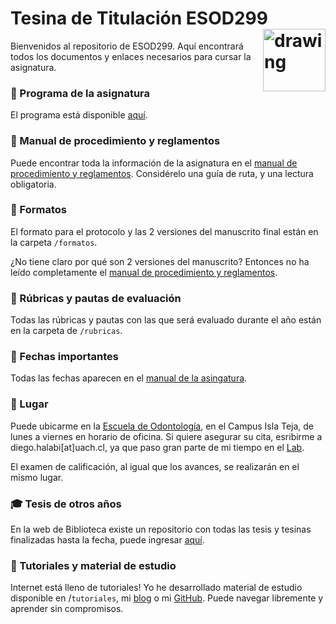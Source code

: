 # Tesina de Titulación ESOD299 <img src="http://www.icml.uach.cl/manejador/resources/documentos/escudo-transparente.png" alt="drawing" height="100" align="right"/>
Bienvenidos al repositorio de ESOD299. Aquí encontrará todos los documentos y enlaces necesarios para cursar la asignatura.

### 📓 Programa de la asignatura

El programa está disponible [aquí](Programa_de_Asignatura(DACIC2018).pdf).

### 📕 Manual de procedimiento y reglamentos
Puede encontrar toda la información de la asignatura en el [manual de procedimiento y reglamentos](https://github.com/diegohalabi/ESOD299/blob/master/manual.md#instrucciones-fechas-y-consultas-frecuentes).
Considérelo una guía de ruta, y una lectura obligatoria.

### 📄 Formatos

El formato para el protocolo y las 2 versiones del manuscrito final están en la carpeta `/formatos`.

¿No tiene claro por qué son 2 versiones del manuscrito? Entonces no ha leído completamente el [manual de procedimiento y reglamentos](manual.md).

### 📝 Rúbricas y pautas de evaluación

Todas las rúbricas y pautas con las que será evaluado durante el año están en la carpeta de `/rubricas`.

### 📅 Fechas importantes
Todas las fechas aparecen en el [manual de la asingatura](https://github.com/diegohalabi/ESOD299/blob/master/manual.md#cronograma-de-actividades-y-evaluaciones).

### 📍 Lugar
Puede ubicarme en la [Escuela de Odontología](https://goo.gl/maps/dgvnZqpLpuB2), en el Campus Isla Teja, de lunes a viernes en horario de oficina.
Si quiere asegurar su cita, esribirme a diego.halabi[at]uach.cl, ya que paso gran parte de mi tiempo en el [Lab](http://cisne.uach.cl).

El examen de calificación, al igual que los avances, se realizarán en el mismo lugar.

### 🎓 Tesis de otros años

En la web de Biblioteca existe un repositorio con todas las tesis y tesinas finalizadas hasta la fecha, puede ingresar [aquí](http://catalogobiblioteca.uach.cl:8080/ipac20/ipac.jsp?session=154I5WU225233.244506&profile=bibteja&uri=link=3100006~!91389~!3100001~!3100002&aspect=subtab14&menu=search&ri=4&source=~!biblioteca&term=ODONTOLOGIA&index=SUBJECT).

### 👀 Tutoriales y material de estudio
Internet está lleno de tutoriales!
Yo he desarrollado material de estudio disponible en /`tutoriales`, mi [blog](diegohalabi.github.io) o mi [GitHub](github.com/diegohalabi). Puede navegar libremente y aprender sin compromisos.
